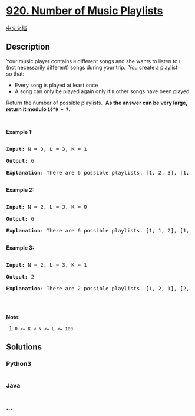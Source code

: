# [920. Number of Music Playlists](https://leetcode.com/problems/number-of-music-playlists)

[中文文档](/solution/0900-0999/0920.Number%20of%20Music%20Playlists/README.md)

## Description

<p>Your music player contains <code>N</code>&nbsp;different songs and she wants to listen to <code>L</code><strong> </strong>(not necessarily different) songs during your trip. &nbsp;You&nbsp;create&nbsp;a playlist so&nbsp;that:</p>

<ul>
	<li>Every song is played at least once</li>
	<li>A song can only be played again only if&nbsp;<code>K</code>&nbsp;other songs have been played</li>
</ul>

<p>Return the number of possible playlists.&nbsp; <strong>As the answer can be very large, return it modulo <code>10^9 + 7</code></strong>.</p>

<p>&nbsp;</p>

<div>

<div>

<div>

<p><strong>Example 1:</strong></p>

<pre>

<strong>Input: </strong>N = <span id="example-input-1-1">3</span>, L = <span id="example-input-1-2">3</span>, K = <span id="example-input-1-3">1</span>

<strong>Output: </strong><span id="example-output-1">6

<strong>Explanation</strong>: </span><span>There are 6 possible playlists. [1, 2, 3], [1, 3, 2], [2, 1, 3], [2, 3, 1], [3, 1, 2], [3, 2, 1].</span>

</pre>

<div>

<p><strong>Example 2:</strong></p>

<pre>

<strong>Input: </strong>N = <span id="example-input-2-1">2</span>, L = <span id="example-input-2-2">3</span>, K = <span id="example-input-2-3">0</span>

<strong>Output: </strong><span id="example-output-2">6

</span><span id="example-output-1"><strong>Explanation</strong>: </span><span>There are 6 possible playlists. [1, 1, 2], [1, 2, 1], [2, 1, 1], [2, 2, 1], [2, 1, 2], [1, 2, 2]</span>

</pre>

<div>

<p><strong>Example 3:</strong></p>

<pre>

<strong>Input: </strong>N = <span id="example-input-3-1">2</span>, L = <span id="example-input-3-2">3</span>, K = <span id="example-input-3-3">1</span>

<strong>Output: </strong><span id="example-output-3">2

<strong>Explanation</strong>: </span><span>There are 2 possible playlists. [1, 2, 1], [2, 1, 2]</span>

</pre>

</div>

</div>

<p>&nbsp;</p>

<p><strong>Note:</strong></p>

<ol>
	<li><code>0 &lt;= K &lt; N &lt;= L &lt;= 100</code></li>
</ol>

</div>

</div>

</div>

## Solutions

<!-- tabs:start -->

### **Python3**

```python

```

### **Java**

```java

```

### **...**

```

```

<!-- tabs:end -->
